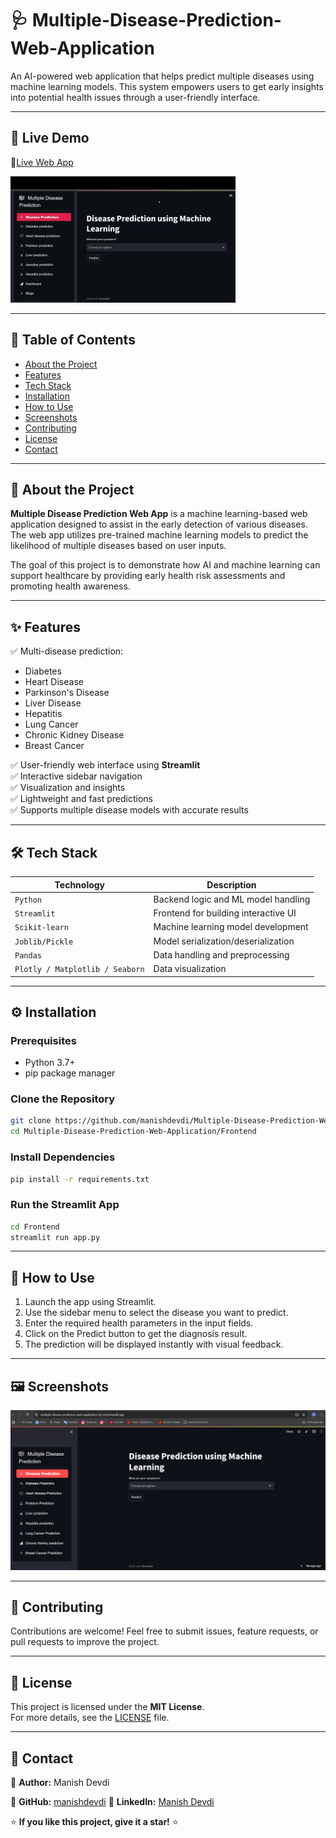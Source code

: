 # 🩺 Multiple-Disease-Prediction-Web-Application
  An AI-powered web application that helps predict multiple diseases using machine learning models. This system empowers users to get early insights into potential health issues through a user-friendly interface.

---

## 🚀 Live Demo
🔗[Live Web App](https://multiple-disease-prediction-web-application-by-md.streamlit.app/)

![Demo Preview](https://github.com/manishdevdi/Multiple-Disease-Prediction-Web-Application/blob/main/assets/Demo_Video_Short.gif?raw=true)

---

## 📖 Table of Contents
- [About the Project](#-about-the-project)
- [Features](#-features)
- [Tech Stack](#-tech-stack)
- [Installation](#-installation)
- [How to Use](#-how-to-use)
- [Screenshots](#screenshots)
- [Contributing](#-contributing)
- [License](#-license)
- [Contact](#-contact)

---

## 📝 About the Project

**Multiple Disease Prediction Web App** is a machine learning-based web application designed to assist in the early detection of various diseases. The web app utilizes pre-trained machine learning models to predict the likelihood of multiple diseases based on user inputs.

The goal of this project is to demonstrate how AI and machine learning can support healthcare by providing early health risk assessments and promoting health awareness.

---

## ✨ Features

✅ Multi-disease prediction:  
- Diabetes  
- Heart Disease  
- Parkinson's Disease  
- Liver Disease  
- Hepatitis  
- Lung Cancer  
- Chronic Kidney Disease  
- Breast Cancer

✅ User-friendly web interface using **Streamlit**  
✅ Interactive sidebar navigation  
✅ Visualization and insights  
✅ Lightweight and fast predictions  
✅ Supports multiple disease models with accurate results

---

## 🛠 Tech Stack

| Technology         | Description                              |
|--------------------|------------------------------------------|
| `Python`           | Backend logic and ML model handling      |
| `Streamlit`        | Frontend for building interactive UI     |
| `Scikit-learn`     | Machine learning model development       |
| `Joblib/Pickle`    | Model serialization/deserialization      |
| `Pandas`           | Data handling and preprocessing          |
| `Plotly / Matplotlib / Seaborn` | Data visualization         |


---

## ⚙ Installation

### Prerequisites
- Python 3.7+
- pip package manager

### Clone the Repository
```bash
git clone https://github.com/manishdevdi/Multiple-Disease-Prediction-Web-Application.git
cd Multiple-Disease-Prediction-Web-Application/Frontend
```

### Install Dependencies
```bash
pip install -r requirements.txt
```

### Run the Streamlit App
```bash
cd Frontend
streamlit run app.py
```

---

## 📲 How to Use
1. Launch the app using Streamlit.
2. Use the sidebar menu to select the disease you want to predict.
3. Enter the required health parameters in the input fields.
4. Click on the Predict button to get the diagnosis result.
5. The prediction will be displayed instantly with visual feedback.
   
---

## 🖼 Screenshots
![Home Page](assets/homepage.png)

---

## 🤝 Contributing

Contributions are welcome! Feel free to submit issues, feature requests, or pull requests to improve the project.

---

## 📄 License

This project is licensed under the **MIT License**.  
For more details, see the [LICENSE](https://github.com/manishdevdi/Multiple-Disease-Prediction-Web-Application/blob/main/LICENSE) file.

---

## 📧 Contact  
📌 **Author:**  Manish Devdi   

📌 **GitHub:**  [manishdevdi](https://github.com/manishdevdi)              📌 **LinkedIn:** [Manish Devdi](https://www.linkedin.com/in/manish-devdi-63bb78234/)  

⭐ **If you like this project, give it a star!** ⭐  


